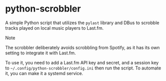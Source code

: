 # python-scrobbler

A simple Python script that utilizes the `pylast` library and DBus to scrobble
tracks played on local music players to Last.fm.

>[!note]
>The scrobbler deliberately avoids scrobbling from Spotify, as it has its own
>setting to integrate it with Last.fm.

To use it, you need to add a Last.fm API key and secret, and a session key to
`~/.config/python-scrobbler/config.ini` then run the script. To automate it, you
can make it a systemd service.
